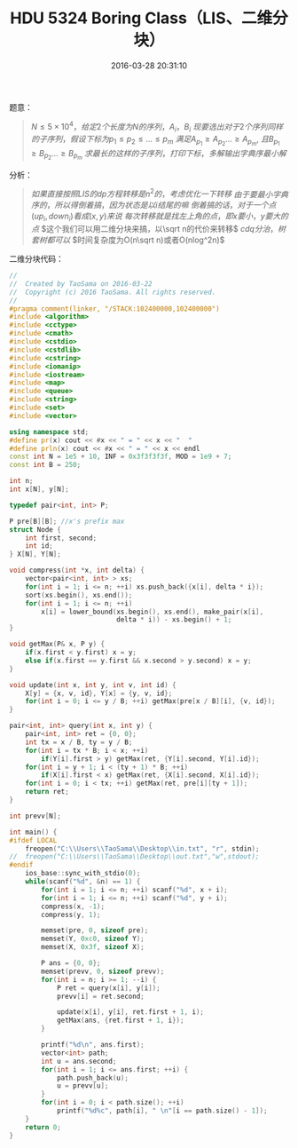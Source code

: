 ﻿---
title: HDU 5324 Boring Class（LIS、二维分块）
categories:
  - 动态规划
  - 最长上升子序列
  - 
tags:
  - LIS
  - 二维分块
date: 2016-03-28 20:31:10
toc: 
---
题意：
>$N\le 5\times 10^4，给定2个长度为N的序列，A_i，B_i$
$现要选出对于2个序列同样的子序列，假设下标为p_1\le p_2\le \dots\le p_m$
$满足A_{p_1}\ge A_{p_2}\dots\ge A_{p_m},\ 且B_{p_1}\ge B_{p_2}\dots\ge B_{p_m}$
$求最长的这样的子序列，打印下标，多解输出字典序最小解$

<!-- more -->

分析：
>$如果直接按照LIS的dp方程转移是n^2的，考虑优化一下转移$
$由于要最小字典序的，所以得倒着搞，因为状态是以i结尾的嘛$
$倒着搞的话，对于一个点(up_i, down_i)看成(x,y)来说$
$每次转移就是找左上角的点，即x要小，y要大的点$
$这个我们可以用二维分块来搞，以\sqrt n的代价来转移$
$cdq分治，树套树都可以$
$时间复杂度为O(n\sqrt n)或者O(nlog^2n)$


二维分块代码：
```cpp
//
//  Created by TaoSama on 2016-03-22
//  Copyright (c) 2016 TaoSama. All rights reserved.
//
#pragma comment(linker, "/STACK:102400000,102400000")
#include <algorithm>
#include <cctype>
#include <cmath>
#include <cstdio>
#include <cstdlib>
#include <cstring>
#include <iomanip>
#include <iostream>
#include <map>
#include <queue>
#include <string>
#include <set>
#include <vector>

using namespace std;
#define pr(x) cout << #x << " = " << x << "  "
#define prln(x) cout << #x << " = " << x << endl
const int N = 1e5 + 10, INF = 0x3f3f3f3f, MOD = 1e9 + 7;
const int B = 250;

int n;
int x[N], y[N];

typedef pair<int, int> P;

P pre[B][B]; //x's prefix max
struct Node {
    int first, second;
    int id;
} X[N], Y[N];

void compress(int *x, int delta) {
    vector<pair<int, int> > xs;
    for(int i = 1; i <= n; ++i) xs.push_back({x[i], delta * i});
    sort(xs.begin(), xs.end());
    for(int i = 1; i <= n; ++i)
        x[i] = lower_bound(xs.begin(), xs.end(), make_pair(x[i],
                           delta * i)) - xs.begin() + 1;
}

void getMax(P& x, P y) {
    if(x.first < y.first) x = y;
    else if(x.first == y.first && x.second > y.second) x = y;
}

void update(int x, int y, int v, int id) {
    X[y] = {x, v, id}, Y[x] = {y, v, id};
    for(int i = 0; i <= y / B; ++i) getMax(pre[x / B][i], {v, id});
}

pair<int, int> query(int x, int y) {
    pair<int, int> ret = {0, 0};
    int tx = x / B, ty = y / B;
    for(int i = tx * B; i < x; ++i)
        if(Y[i].first > y) getMax(ret, {Y[i].second, Y[i].id});
    for(int i = y + 1; i < (ty + 1) * B; ++i)
        if(X[i].first < x) getMax(ret, {X[i].second, X[i].id});
    for(int i = 0; i < tx; ++i) getMax(ret, pre[i][ty + 1]);
    return ret;
}

int prevv[N];

int main() {
#ifdef LOCAL
    freopen("C:\\Users\\TaoSama\\Desktop\\in.txt", "r", stdin);
//  freopen("C:\\Users\\TaoSama\\Desktop\\out.txt","w",stdout);
#endif
    ios_base::sync_with_stdio(0);
    while(scanf("%d", &n) == 1) {
        for(int i = 1; i <= n; ++i) scanf("%d", x + i);
        for(int i = 1; i <= n; ++i) scanf("%d", y + i);
        compress(x, -1);
        compress(y, 1);

        memset(pre, 0, sizeof pre);
        memset(Y, 0xc0, sizeof Y);
        memset(X, 0x3f, sizeof X);

        P ans = {0, 0};
        memset(prevv, 0, sizeof prevv);
        for(int i = n; i >= 1; --i) {
            P ret = query(x[i], y[i]);
            prevv[i] = ret.second;

            update(x[i], y[i], ret.first + 1, i);
            getMax(ans, {ret.first + 1, i});
        }

        printf("%d\n", ans.first);
        vector<int> path;
        int u = ans.second;
        for(int i = 1; i <= ans.first; ++i) {
            path.push_back(u);
            u = prevv[u];
        }
        for(int i = 0; i < path.size(); ++i)
            printf("%d%c", path[i], " \n"[i == path.size() - 1]);
    }
    return 0;
}

```